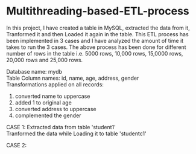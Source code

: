 # Multithreading-based-ETL-process

In this project, I have created a table in MySQL, extracted the data from it, Tranformed it and then Loaded it again in the table. This ETL process has been implemented in 3 cases and I have analyzed the amount of time it takes to run the 3 cases.
The above process has been done for different number of rows in the table i.e. 5000 rows, 10,000 rows, 15,0000 rows, 20,000 rows and 25,000 rows.

Database name: mydb<br>
Table Column names: id, name, age, address, gender<BR>
Transformations applied on all records: <br>
1) converted name to uppercase<br>
2) added 1 to original age<br>
3) converted address to uppercase<br>
4) complemented the gender

CASE 1:
Extracted data from table 'student1' <br>
Tranformed the data while Loading it to table 'studentc1'

CASE 2:
